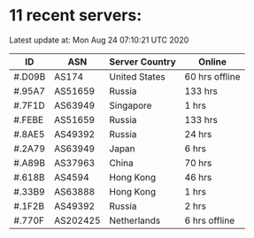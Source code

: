 # 11 recent servers:

Latest update at: Mon Aug 24 07:10:21 UTC 2020

| ID | ASN | Server Country | Online |
| -- | --- | -------------- | ------ |
| #.D09B | AS174 | United States | 60 hrs offline |
| #.95A7 | AS51659 | Russia | 133 hrs |
| #.7F1D | AS63949 | Singapore | 1 hrs |
| #.FEBE | AS51659 | Russia | 133 hrs |
| #.8AE5 | AS49392 | Russia | 24 hrs |
| #.2A79 | AS63949 | Japan | 6 hrs |
| #.A89B | AS37963 | China | 70 hrs |
| #.618B | AS4594 | Hong Kong | 46 hrs |
| #.33B9 | AS63888 | Hong Kong | 1 hrs |
| #.1F2B | AS49392 | Russia | 2 hrs |
| #.770F | AS202425 | Netherlands | 6 hrs offline |

